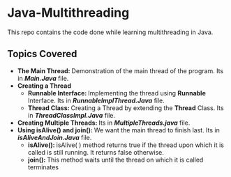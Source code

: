 # Java-Multithreading
This repo contains the code done while learning multithreading in Java. 

## Topics Covered
<ul>
<li><b>The Main Thread: </b> Demonstration of the main thread of the program. Its in <b><i>Main.Java</i></b> file.</li>

<li><b>Creating a Thread</b>
    <ul>
        <li><b>Runnable Interface: </b> Implementing the thread using <b>Runnable</b> Interface. Its in <b><i>RunnableImplThread.Java</i></b> file.</li>
        <li><b>Thread Class: </b> Creating a Thread by extending the  <b>Thread</b> Class. Its in <b><i>ThreadClassImpl.Java</i></b> file.</li>
    </ul>
</li>

<li><b>Creating Multiple Threads: </b>Its in <b><i>MultipleThreads.java</i></b> file.</li>

<li><b>Using isAlive() and join(): </b>We want the main thread to finish last. Its in <b><i>isAliveAndJoin.Java</i></b> file.
    <ul>
        <li><b>isAlive(): </b> isAlive( ) method returns true if the thread upon which it is called is still running. 
            It returns false otherwise. </li>
        <li><b>join(): </b> This method waits until the thread on which it is called terminates</li>
    </ul>
</li>

</ul>

